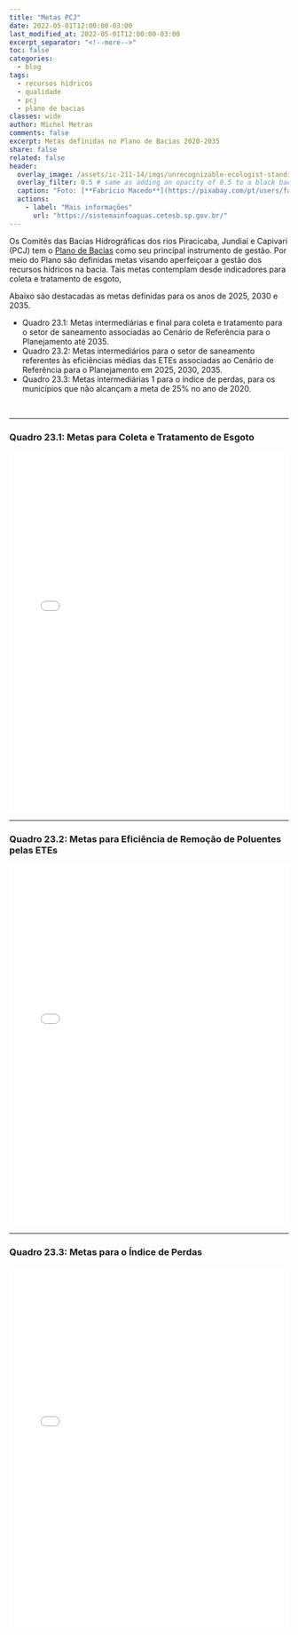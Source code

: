 ```yaml
---
title: "Metas PCJ"
date: 2022-05-01T12:00:00-03:00
last_modified_at: 2022-05-01T12:00:00-03:00
excerpt_separator: "<!--more-->"
toc: false
categories:
  - blog
tags:
  - recursos hídricos
  - qualidade
  - pcj
  - plano de bacias
classes: wide
author: Michel Metran
comments: false
excerpt: Metas definidas no Plano de Bacias 2020-2035
share: false
related: false
header:
  overlay_image: /assets/ic-211-14/imgs/unrecognizable-ecologist-standing-where-sewage.jpg
  overlay_filter: 0.5 # same as adding an opacity of 0.5 to a black background
  caption: "Foto: [**Fabricio Macedo**](https://pixabay.com/pt/users/fabriciomacedophotos-328534/?utm_source=link-attribution&amp;utm_medium=referral&amp;utm_campaign=image&amp;utm_content=1729544)"
  actions:
    - label: "Mais informações"
      url: "https://sistemainfoaguas.cetesb.sp.gov.br/"
---
```


Os Comitês das Bacias Hidrográficas dos rios Piracicaba, Jundiaí e Capivari (PCJ) tem o [Plano de Bacias](https://plano.agencia.baciaspcj.org.br/) como seu principal instrumento de gestão. Por meio do Plano são definidas metas visando aperfeiçoar a gestão dos recursos hídricos na bacia. Tais metas contemplam desde indicadores para coleta e tratamento de esgoto, 

Abaixo são destacadas as metas definidas para os anos de 2025, 2030 e 2035.

- Quadro 23.1: Metas intermediárias e final para coleta e tratamento para o setor de saneamento associadas ao Cenário de Referência para o Planejamento até 2035.
- Quadro 23.2: Metas intermediários para o setor de saneamento referentes às eficiências médias das ETEs associadas ao Cenário de Referência para o Planejamento em 2025, 2030, 2035.
- Quadro 23.3: Metas intermediárias 1 para o índice de perdas, para os municípios que não alcançam a meta de 25% no ano de 2020.

<br>

-----

### Quadro 23.1: Metas para Coleta e Tratamento de Esgoto

<iframe src="/assets/ic-211-14/maps/map - tab23-1.html" width="100%" height="650"  frameborder="0" allowfullscreen webkitallowfullscreen mozallowfullscreen oallowfullscreen msallowfullscreen></iframe>


<br>

-----

### Quadro 23.2: Metas para Eficiência de Remoção de Poluentes pelas ETEs

<iframe src="/assets/ic-211-14/maps/map - tab23-2.html" width="100%" height="650"  frameborder="0" allowfullscreen webkitallowfullscreen mozallowfullscreen oallowfullscreen msallowfullscreen></iframe>


-----

### Quadro 23.3: Metas para o Índice de Perdas

<iframe src="/assets/ic-211-14/maps/map - tab23-3.html" width="100%" height="650"  frameborder="0" allowfullscreen webkitallowfullscreen mozallowfullscreen oallowfullscreen msallowfullscreen></iframe>
